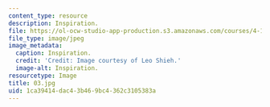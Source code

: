 ```yaml
---
content_type: resource
description: Inspiration.
file: https://ol-ocw-studio-app-production.s3.amazonaws.com/courses/4-104-architecture-studio-intentions-spring-2005/1ca39414dac43b469bc4362c3105383a_03.jpg
file_type: image/jpeg
image_metadata:
  caption: Inspiration.
  credit: 'Credit: Image courtesy of Leo Shieh.'
  image-alt: Inspiration.
resourcetype: Image
title: 03.jpg
uid: 1ca39414-dac4-3b46-9bc4-362c3105383a
---
```


